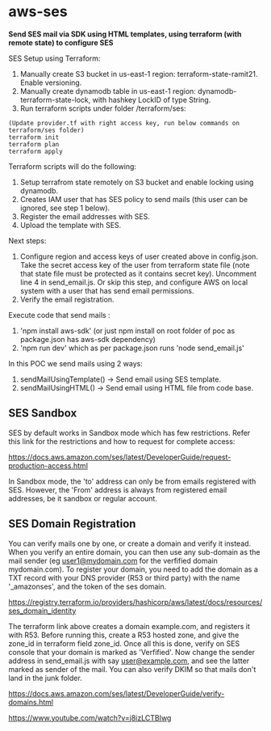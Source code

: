 # aws-ses
**Send SES mail via SDK using HTML templates, using terraform (with remote state) to configure SES**

SES Setup using Terraform:
1. Manually create S3 bucket in us-east-1 region: terraform-state-ramit21. Enable versioning.
2. Manually create dynamodb table in us-east-1 region: dynamodb-terraform-state-lock, with hashkey LockID of type String.
3. Run terraform scripts under folder /terraform/ses: 
```
(Update provider.tf with right access key, run below commands on terraform/ses folder)
terraform init
terraform plan
terraform apply
```
Terraform scripts will do the following:
1. Setup terrafrom state remotely on S3 bucket and enable locking using dynamodb.
2. Creates IAM user that has SES policy to send mails (this user can be ignored, see step 1 below). 
3. Register the email addresses with SES.
4. Upload the template with SES.

Next steps:
1. Configure region and access keys of user created above in config.json. Take the secret access key of the user from terraform state file (note that state file must be protected as it contains secret key). Uncomment line 4 in send_email.js. Or skip this step, and configure AWS on local system with a user that has send email permissions.
2. Verify the email registration.

Execute code that send mails :
1. 'npm install aws-sdk' (or just npm install on root folder of poc as package.json has aws-sdk dependency)
2. 'npm run dev' which as per package.json runs 'node send_email.js'

In this POC we send mails using 2 ways:
1. sendMailUsingTemplate() -> Send email using SES template.
2. sendMailUsingHTML() -> Send email using HTML file from code base.

## SES Sandbox

SES by default works in Sandbox mode which has few restrictions. Refer this link for the restrictions and how to request for complete access:

https://docs.aws.amazon.com/ses/latest/DeveloperGuide/request-production-access.html

In Sandbox mode, the 'to' address can only be from emails registered with SES. However, the 'From' address is always from registered email addresses, be it sandbox or regular account.

## SES Domain Registration
You can verify mails one by one, or create a domain and verify it instead. When you verify an entire domain, you can then use any sub-domain as the mail sender (eg user1@mydomain.com for the verfified domain mydomain.com). To register your domain, you need to add the domain as a TXT record with your DNS provider (R53 or third party) with the name '_amazonses', and the token of the ses domain. 

https://registry.terraform.io/providers/hashicorp/aws/latest/docs/resources/ses_domain_identity

The terraform link above creates a domain example.com, and registers it with R53. Before running this, create a R53 hosted zone, and give the zone_id in terraform field zone_id. Once all this is done, verify on SES console that your domain is marked as 'Verfified'. Now change the sender address in send_email.js with say user@example.com, and see the latter marked as sender of the mail. You can also verify DKIM so that mails don't land in the junk folder.

https://docs.aws.amazon.com/ses/latest/DeveloperGuide/verify-domains.html

https://www.youtube.com/watch?v=j8izLCTBIwg

